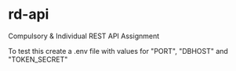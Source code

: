 # rd-api

Compulsory & Individual REST API Assignment

To test this create a .env file with values for "PORT", "DBHOST" and "TOKEN_SECRET"
